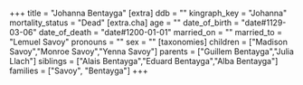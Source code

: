 +++
title = "Johanna Bentayga"
[extra]
ddb = ""
kingraph_key = "Johanna"
mortality_status = "Dead"
[extra.cha]
age = ""
date_of_birth = "date#1129-03-06"
date_of_death = "date#1200-01-01"
married_on = ""
married_to = "Lemuel Savoy"
pronouns = ""
sex = ""
[taxonomies]
children = ["Madison Savoy","Monroe Savoy","Yenna Savoy"]
parents = ["Guillem Bentayga","Julia Llach"]
siblings = ["Alais Bentayga","Eduard Bentayga","Alba Bentayga"]
families = ["Savoy", "Bentayga"]
+++

